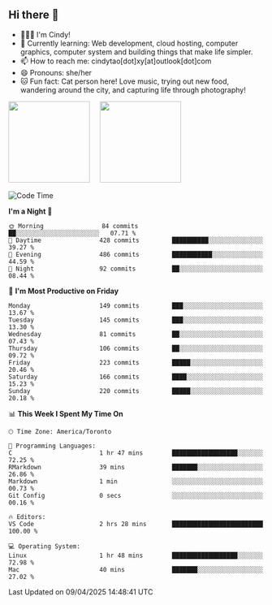 ## Hi there 👋

<!--
**xinyue296/xinyue296** is a ✨ _special_ ✨ repository because its `README.md` (this file) appears on your GitHub profile.

Here are some ideas to get you started:

- 🔭 I’m currently working on ...
- 🌱 I’m currently learning ...
- 👯 I’m looking to collaborate on ...
- 🤔 I’m looking for help with ...
- 💬 Ask me about ...
- 📫 How to reach me: ...
- 😄 Pronouns: ...
- ⚡ Fun fact: ...
-->
- 👩🏻‍💻 I'm Cindy!
- 🌱 Currently learning: Web development, cloud hosting, computer graphics, computer system and building things that make life simpler.
- 📫 How to reach me: cindytao[dot]xy[at]outlook[dot]com
- 😄 Pronouns: she/her
- 🐱 Fun fact: Cat person here! Love music, trying out new food, wandering around the city, and capturing life through photography!

<!--Github Status: start-->
<div align="left">
  <img height="160em" src="https://github-readme-stats-topaz-two-25.vercel.app/api?username=xinyue296&theme=react&show_icons=true&count_private=true&include_orgs=true&hide=contribs,issues" />
    &nbsp;&nbsp;&nbsp;
  <img height="160em" src="https://github-readme-stats-cindy-taos-projects.vercel.app/api/top-langs/?username=xinyue296&theme=react&count_private=true&include_orgs=true&layout=compact" />
</div>
<!-- Github Status: end-->

<!--START_SECTION:waka-->
![Code Time](http://img.shields.io/badge/Code%20Time-294%20hrs%2030%20mins-blue)

**I'm a Night 🦉** 

```text
🌞 Morning                84 commits          ██░░░░░░░░░░░░░░░░░░░░░░░   07.71 % 
🌆 Daytime                428 commits         ██████████░░░░░░░░░░░░░░░   39.27 % 
🌃 Evening                486 commits         ███████████░░░░░░░░░░░░░░   44.59 % 
🌙 Night                  92 commits          ██░░░░░░░░░░░░░░░░░░░░░░░   08.44 % 
```
📅 **I'm Most Productive on Friday** 

```text
Monday                   149 commits         ███░░░░░░░░░░░░░░░░░░░░░░   13.67 % 
Tuesday                  145 commits         ███░░░░░░░░░░░░░░░░░░░░░░   13.30 % 
Wednesday                81 commits          ██░░░░░░░░░░░░░░░░░░░░░░░   07.43 % 
Thursday                 106 commits         ██░░░░░░░░░░░░░░░░░░░░░░░   09.72 % 
Friday                   223 commits         █████░░░░░░░░░░░░░░░░░░░░   20.46 % 
Saturday                 166 commits         ████░░░░░░░░░░░░░░░░░░░░░   15.23 % 
Sunday                   220 commits         █████░░░░░░░░░░░░░░░░░░░░   20.18 % 
```


📊 **This Week I Spent My Time On** 

```text
🕑︎ Time Zone: America/Toronto

💬 Programming Languages: 
C                        1 hr 47 mins        ██████████████████░░░░░░░   72.25 % 
RMarkdown                39 mins             ███████░░░░░░░░░░░░░░░░░░   26.86 % 
Markdown                 1 min               ░░░░░░░░░░░░░░░░░░░░░░░░░   00.73 % 
Git Config               0 secs              ░░░░░░░░░░░░░░░░░░░░░░░░░   00.16 % 

🔥 Editors: 
VS Code                  2 hrs 28 mins       █████████████████████████   100.00 % 

💻 Operating System: 
Linux                    1 hr 48 mins        ██████████████████░░░░░░░   72.98 % 
Mac                      40 mins             ███████░░░░░░░░░░░░░░░░░░   27.02 % 
```


 Last Updated on 09/04/2025 14:48:41 UTC
<!--END_SECTION:waka-->
